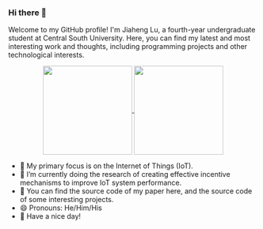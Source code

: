 ### Hi there 👋
Welcome to my GitHub profile! I'm Jiaheng Lu, a fourth-year undergraduate student at Central South University. Here, you can find my latest and most interesting work and thoughts, including programming projects and other technological interests.


<p align="center">
  <a href="https://github.com/MrDeering">
    <img
      align="center"
      height="180em"
      src="https://github-readme-stats-sigma-five.vercel.app/api?username=MrDeering&show_icons=true&theme=dark&bg_color=10,008B8B,904e95&title_color=fff&text_color=fff&count_private=true&include_all_commits=true"
    />
  </a>
  <a href="https://github.com/MrDeering">
    <img
      align="center"
      height="180em"
      src="https://github-readme-stats-sigma-five.vercel.app/api/top-langs/?username=MrDeering&theme=dark&bg_color=50,904e95,008B8B&layout=compact&text_color=fff"
    />
  </a>
</p>



<ul>
  <li>🔭 My primary focus is on the Internet of Things (IoT).</li>
  <li>🌱 I’m currently doing the research of creating effective incentive mechanisms to improve IoT system performance.</li>
  <li>🔑 You can find the source code of my paper here, and the source code of some interesting projects.</li>
  <li>😄 Pronouns: He/Him/His</li>
  <li>🤗 Have a nice day!</li>
</ul>


<!--
**MrDeering/MrDeering** is a ✨ _special_ ✨ repository because its `README.md` (this file) appears on your GitHub profile.

Here are some ideas to get you started:

- 🔭 I mainly focus on the Internet of Things(IoT).
- 🌱 I’m currently doing the research of creating effective incentive mechanisms to improve IoT system performance.
- 👯 You can find the source code of my paper here, and the source code of some interesting projects.
- 🤔 I’m looking for help with ...
- 💬 Ask me about ...
- 📫 How to reach me: ...
- 😄 Pronouns: He/Him/His
- ⚡ Fun fact: ...
-->
